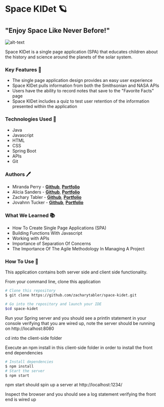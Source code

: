 # Space KIDet 🪐
## "Enjoy Space Like Never Before!"

![alt-text](https://im7.ezgif.com/tmp/ezgif-7-c3b0c2b292ca.gif)

Space KIDet is a single page application (SPA) that educates children about the history and science around the planets of the solar system.

### Key Features 🔑
* The single page application design provides an easy user experience
* Space KIDet pulls information from both the Smithsonian and NASA APIs
* Users have the ability to record notes that save to the "Favorite Facts" page
* Space KIDet includes a quiz to test user retention of the information presented within the application

### Technologies Used 🧰
* Java
* Javascript
* HTML
* CSS
* Spring Boot
* APIs
* Git

### Authors 🖊️
* Miranda Perry - **[Github](https://github.com/MirandaPerry1982)**, **[Portfolio](https://MirandaPerry1982.github.io/)**
* Alicia Sanders -  **[Github](https://github.com/asanders7)**, **[Portfolio](https://asanders7.github.io/)**
* Zachary Tabler -  **[Github](https://github.com/zacharytabler)**, **[Portfolio](https://zacharytabler.github.io/)**
* Jovahnn Tucker -  **[Github](https://github.com/Troublesm1)**, **[Portfolio](https://Troublesm1.github.io)** 

### What We Learned 📚
* How To Create Single Page Applications (SPA)
* Building Functions With Javascript
* Working with APIs
* Importance of Separation Of Concerns
* The Importance Of The Agile Methodology In Managing A Project

### How To Use 🔧
This application contains both server side and client side functionality.

From your command line, clone this application
```bash
# Clone this repository
$ git clone https://github.com/zacharytabler/space-kidet.git

# Go into the repository and launch your IDE
$cd space-kidet
```
Run your Spring server and you should see a println statement in your console verifying that you are wired up, note the server should be running on http://localhost:8080

cd into the client-side folder

Execute an npm install in this client-side folder in order to install the front end dependencies

```bash
# Install dependencies
$ npm install
# Start the server
$ npm start
```
npm start should spin up a server at http://localhost:1234/

Inspect the browser and you should see a log statement verifying the front end is wired up
